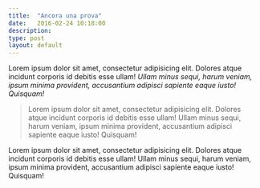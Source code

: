```yaml
---
title:  "Ancora una prova"
date:   2016-02-24 10:18:00
description:
type: post
layout: default
---
```


Lorem ipsum dolor sit amet, consectetur adipisicing elit. Dolores atque incidunt corporis id debitis esse ullam! _Ullam minus sequi, harum veniam, ipsum minima provident, accusantium adipisci sapiente eaque iusto! Quisquam!_

> Lorem ipsum dolor sit amet, consectetur adipisicing elit. Dolores atque incidunt corporis id debitis esse ullam! Ullam minus sequi, harum veniam, ipsum minima provident, accusantium adipisci sapiente eaque iusto! Quisquam!

Lorem ipsum dolor sit amet, consectetur adipisicing elit. Dolores atque incidunt corporis id debitis esse ullam! Ullam minus sequi, harum veniam, ipsum minima provident, accusantium adipisci sapiente eaque iusto! Quisquam!